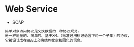 # Web Service

* SOAP
```md
简单对象访问协议是交换数据的一种协议规范，
是一种轻量的、简单的、基于XML（标准通用标记语言下的一个子集）的协议，
它被设计成在WEB上交换结构化的和固化的信息。
```
